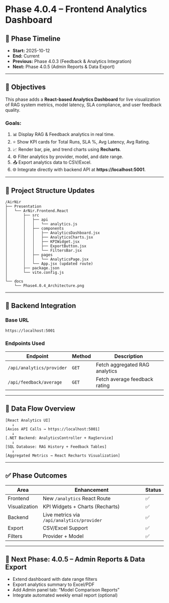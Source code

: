 # Phase 4.0.4 – Frontend Analytics Dashboard

## 📅 Phase Timeline
- **Start:** 2025-10-12
- **End:** Current
- **Previous:** Phase 4.0.3 (Feedback & Analytics Integration)
- **Next:** Phase 4.0.5 (Admin Reports & Data Export)

---

## 🎯 Objectives

This phase adds a **React-based Analytics Dashboard** for live visualization of RAG system metrics, model latency, SLA compliance, and user feedback quality.

### Goals:
1. 📊 Display RAG & Feedback analytics in real time.
2. ⭐ Show KPI cards for Total Runs, SLA %, Avg Latency, Avg Rating.
3. 📈 Render bar, pie, and trend charts using **Recharts**.
4. ⚙️ Filter analytics by provider, model, and date range.
5. 📤 Export analytics data to CSV/Excel.
6. 🌐 Integrate directly with backend API at **https://localhost:5001**.

---

## 🧩 Project Structure Updates

```
/AirNir
├── Presentation
│   └── ArNir.Frontend.React
│       ├── src
│       │   ├── api
│       │   │   └── analytics.js
│       │   ├── components
│       │   │   ├── AnalyticsDashboard.jsx
│       │   │   ├── AnalyticsCharts.jsx
│       │   │   ├── KPIWidget.jsx
│       │   │   ├── ExportButton.jsx
│       │   │   └── FiltersBar.jsx
│       │   ├── pages
│       │   │   └── AnalyticsPage.jsx
│       │   └── App.jsx (updated route)
│       ├── package.json
│       └── vite.config.js
│
└── docs
    └── Phase4.0.4_Architecture.png
```

---

## 🔗 Backend Integration

### Base URL
```
https://localhost:5001
```

### Endpoints Used
| Endpoint | Method | Description |
|-----------|---------|-------------|
| `/api/analytics/provider` | `GET` | Fetch aggregated RAG analytics |
| `/api/feedback/average` | `GET` | Fetch average feedback rating |

---

## 🔁 Data Flow Overview

```
[React Analytics UI]
   ↓
[Axios API Calls → https://localhost:5001]
   ↓
[.NET Backend: AnalyticsController + RagService]
   ↓
[SQL Database: RAG History + Feedback Tables]
   ↓
[Aggregated Metrics → React Recharts Visualization]
```

---

## ✅ Phase Outcomes

| Area | Enhancement | Status |
|------|--------------|--------|
| Frontend | New `/analytics` React Route | ✅ |
| Visualization | KPI Widgets + Charts (Recharts) | ✅ |
| Backend | Live metrics via `/api/analytics/provider` | ✅ |
| Export | CSV/Excel Support | ✅ |
| Filters | Provider + Model | ✅ |

---

## 🚀 Next Phase: 4.0.5 – Admin Reports & Data Export

- Extend dashboard with date range filters  
- Export analytics summary to Excel/PDF  
- Add Admin panel tab: “Model Comparison Reports”  
- Integrate automated weekly email report (optional)
